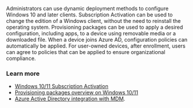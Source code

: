Administrators can use dynamic deployment methods to configure Windows 10 and later clients. Subscription Activation can be used to change the edition of a Windows client, without the need to reinstall the operating system. Provisioning packages can be used to apply a desired configuration, including apps, to a device using removable media or a downloaded file. When a device joins Azure AD, configuration policies can automatically be applied. For user-owned devices, after enrollment, users can agree to policies that can be applied to ensure organizational compliance.

### Learn more

 -  [Windows 10/11 Subscription Activation](/windows/deployment/windows-10-subscription-activation)
 -  [Provisioning packages overview on Windows 10/11](/windows/configuration/provisioning-packages/provisioning-packages)
 -  [Azure Active Directory integration with MDM](/windows/client-management/mdm/azure-active-directory-integration-with-mdm).
